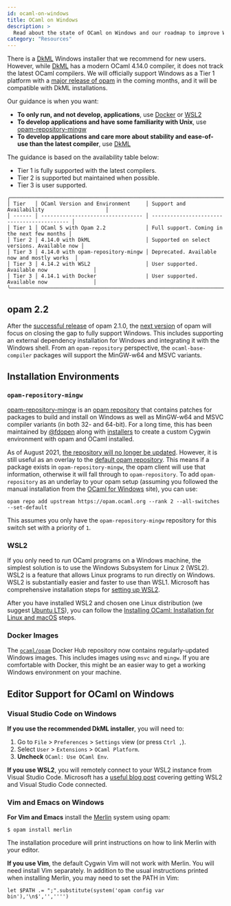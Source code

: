 ```yaml
---
id: ocaml-on-windows
title: OCaml on Windows
description: >
  Read about the state of OCaml on Windows and our roadmap to improve Windows support.
category: "Resources"
---
```


There is a [DkML] Windows
installer that we recommend for new users. However, while [DkML] has a modern OCaml 4.14.0 compiler,
it does not track the latest OCaml compilers. We will officially support Windows as a Tier 1
platform with a [major release of opam](#opam-22) in the coming months, and it will be compatible with
DkML installations.

[DkML]: https://gitlab.com/dkml/distributions/dkml#installing

Our guidance is when you want:

* **To only run, and not develop, applications**, use [Docker](#docker-images) or [WSL2](#wsl2)
* **To develop applications and have some familiarity with Unix**, use [opam-repository-mingw](#opam-repository-mingw)
* **To develop applications and care more about stability and ease-of-use than the latest compiler**, use [DkML](https://gitlab.com/dkml/distributions/dkml#installing)

The guidance is based on the availability table below:

* Tier 1 is fully supported with the latest compilers.
* Tier 2 is supported but maintained when possible.
* Tier 3 is user supported.

```
╭──────────────────────────────────────────────────────────────────────────────────────────╮
│ Tier   │ OCaml Version and Environment     │ Support and Availability                    │
│ ------ │ --------------------------------- │ ------------------------------------------- │
│ Tier 1 │ OCaml 5 with Opam 2.2             │ Full support. Coming in the next few months │
│ Tier 2 │ 4.14.0 with DkML                  │ Supported on select versions. Available now │
│ Tier 3 │ 4.14.0 with opam-repository-mingw │ Deprecated. Available now and mostly works  │
│ Tier 3 │ 4.14.2 with WSL2                  │ User supported. Available now               │
│ Tier 3 │ 4.14.1 with Docker                | User supported. Available now               │
╰──────────────────────────────────────────────────────────────────────────────────────────╯
```

## opam 2.2

After the [successful release](https://github.com/ocaml/opam/releases/tag/2.1.0)
of opam 2.1.0, the [next version](https://github.com/ocaml/opam/projects/2) of
opam will focus on closing the gap to fully support Windows. This includes
supporting an external dependency installation for Windows and integrating it with the
Windows shell. From an `opam-repository` perspective, the `ocaml-base-compiler`
packages will support the MinGW-w64 and MSVC variants.

## Installation Environments

### `opam-repository-mingw`

[opam-repository-mingw](https://github.com/fdopen/opam-repository-mingw) is an
[opam repository](https://opam.ocaml.org/doc/Manual.html#Repositories)
that contains patches for packages to build and install on Windows as well as
MinGW-w64 and MSVC compiler variants (in both 32- and 64-bit). For a long time, this has been
maintained by [@fdopen](https://fdopen.github.io/opam-repository-mingw/) along
with [installers](https://fdopen.github.io/opam-repository-mingw/installation/)
to create a custom Cygwin environment with opam and OCaml installed.

As of August 2021, [the repository will no longer be updated](https://fdopen.github.io/opam-repository-mingw/2021/02/26/repo-discontinued/). However, it is still useful as an overlay to
the [default opam repository](https://github.com/ocaml/opam-repository). This
means if a package exists in `opam-repository-mingw`, the opam client will use
that information, otherwise it will fall through to `opam-repository`. To add
`opam-repository` as an underlay to your opam setup (assuming you followed the
manual installation from the [OCaml for Windows](https://fdopen.github.io/opam-repository-mingw/installation/)
site), you can use:

```
opam repo add upstream https://opam.ocaml.org --rank 2 --all-switches --set-default
```

This assumes you only have the `opam-repository-mingw` repository for this switch set with
a priority of `1`.

### WSL2

If you only need to _run_ OCaml programs on a Windows machine, the simplest solution is to use the Windows Subsystem for Linux 2 (WSL2). WSL2 is a feature that allows Linux programs to run directly on Windows. WSL2 is substantially easier and faster to use than WSL1. Microsoft has comprehensive installation steps for [setting up WSL2](https://docs.microsoft.com/en-us/windows/wsl/install-win10).

After you have installed WSL2 and chosen one Linux distribution (we suggest [Ubuntu LTS](https://apps.microsoft.com/store/detail/ubuntu/9PDXGNCFSCZV?hl=en-us&gl=US)), you can follow the
[Installing OCaml: Installation for Linux and macOS](/docs/installing-ocaml) steps.

### Docker Images

The [`ocaml/opam`](https://hub.docker.com/r/ocaml/opam) Docker Hub repository
now contains regularly-updated Windows images. This includes images using
`msvc` and `mingw`. If you are comfortable with Docker, this might be an
easier way to get a working Windows environment on your machine.

## Editor Support for OCaml on Windows

### Visual Studio Code on Windows

**If you use the recommended DkML installer**, you will need to:

1. Go to `File` > `Preferences` > `Settings` view (or press `Ctrl ,`).
2. Select `User` > `Extensions` > `OCaml Platform`.
3. **Uncheck** `OCaml: Use OCaml Env`.

**If you use WSL2**, you will remotely connect to your WSL2 instance from
Visual Studio Code. Microsoft has a [useful blog post](https://code.visualstudio.com/blogs/2019/09/03/wsl2)
covering getting WSL2 and Visual Studio Code connected.

### Vim and Emacs on Windows

**For Vim and Emacs** install the [Merlin](https://github.com/ocaml/merlin)
system using opam:

```console
$ opam install merlin
```

The installation procedure will print instructions on how to link Merlin with
your editor.

**If you use Vim**, the default Cygwin Vim will not work with
Merlin. You will need install Vim separately. In addition to the usual
instructions printed when installing Merlin, you may need to set the PATH in
Vim:

```vim
let $PATH .= ";".substitute(system('opam config var bin'),'\n$','','''')
```
